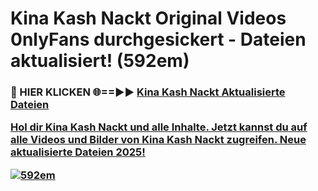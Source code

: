 # Kina Kash Nackt Original Videos 0nlyFans durchgesickert - Dateien aktualisiert! (592em)

<h3>🔴 HIER KLICKEN 🌐==►► <a href="https://tinyurl.com/h6vf6nb8" rel="nofollow">Kina Kash Nackt Aktualisierte Dateien

Hol dir Kina Kash Nackt und alle Inhalte. Jetzt kannst du auf alle Videos und Bilder von Kina Kash Nackt zugreifen. Neue aktualisierte Dateien 2025!

[![592em](https://i.imgur.com/sD4kR3V.gif)](https://tinyurl.com/h6vf6nb8)

